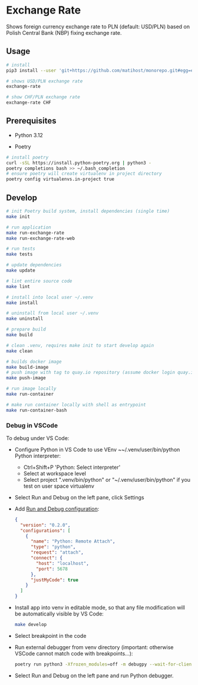 # Exchange Rate

Shows foreign currency exchange rate to PLN (default: USD/PLN) based on Polish Central Bank (NBP) fixing exchange rate.

## Usage

```bash
# install
pip3 install --user 'git+https://github.com/matihost/monorepo.git#egg=exchange-rate&subdirectory=python/apps/exchange-rate'

# shows USD/PLN exchange rate
exchange-rate

# show CHF/PLN exchange rate
exchange-rate CHF
```

## Prerequisites

* Python 3.12

* Poetry

```bash
# install poetry
curl -sSL https://install.python-poetry.org | python3 -
poetry completions bash >> ~/.bash_completion
# ensure poetry will create virtualenv in project directory
poetry config virtualenvs.in-project true
```

## Develop

```bash
# init Poetry build system, install dependencies (single time)
make init

# run application
make run-exchange-rate
make run-exchange-rate-web

# run tests
make tests

# update dependencies
make update

# lint entire source code
make lint

# install into local user ~/.venv
make install

# uninstall from local user ~/.venv
make uninstall

# prepare build
make build

# clean .venv, requires make init to start develop again
make clean

# builds docker image
make build-image
# push image with tag to quay.io repository (assume docker login quay.io has been perfomed)
make push-image

# run image locally
make run-container

# make run container locally with shell as entrypoint
make run-container-bash
```

### Debug in VSCode

To debug under VS Code:

* Configure Python in VS Code to use VEnv ~~/.venv/user/bin/python Python interpreter:

  * Ctrl+Shift+P 'Python: Select interpreter'
  * Select at workspace level
  * Select project ".venv/bin/python" or "~/.venv/user/bin/python" if you test on user space virtualenv

* Select Run and Debug on the left pane, click Settings

* Add [Run and Debug configuration](https://code.visualstudio.com/docs/python/debugging):

  ```json
  {
    "version": "0.2.0",
    "configurations": [
      {
        "name": "Python: Remote Attach",
        "type": "python",
        "request": "attach",
        "connect": {
          "host": "localhost",
          "port": 5678
        },
        "justMyCode": true
      }
    ]
  }
  ```

* Install app into venv in editable mode, so that any file modification will be automatically visible by VS Code:

  ```bash
  make develop
  ```

* Select breakpoint in the code

* Run external debugger from venv directory (important: otherwise VSCode cannot match code with breakpoints...):

  ```bash
  poetry run python3 -Xfrozen_modules=off -m debugpy --wait-for-client --listen 5678 exchange-rate USD
  ```

* Select Run and Debug on the left pane and run Python debugger.
